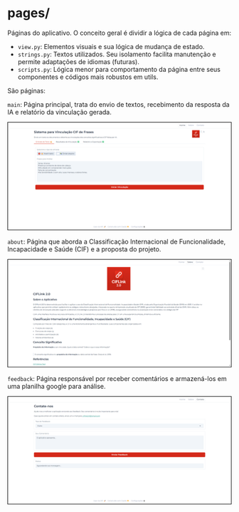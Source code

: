 # pages/

Páginas do aplicativo. O conceito geral é dividir a lógica de cada página em:

- `view.py`: Elementos visuais e sua lógica de mudança de estado.
- `strings.py`: Textos utilizados. Seu isolamento facilita manutenção e permite adaptações de idiomas (futuras).
- `scripts.py`: Lógica menor para comportamento da página entre seus componentes e códigos mais robustos em utils.

São páginas:

`main`: Página principal, trata do envio de textos, recebimento da resposta da IA e relatório da vinculação gerada.

![demoMain](../docs/HomePrint.png)

`about`: Página que aborda a Classificação Internacional de Funcionalidade, Incapacidade e Saúde (CIF) e a proposta do projeto.

![demoAbout](../docs/AboutPrint.png)

`feedback`: Página responsável por receber comentários e armazená-los em uma planilha google para análise.

![demoFeedback](../docs/ContactPrint.png)